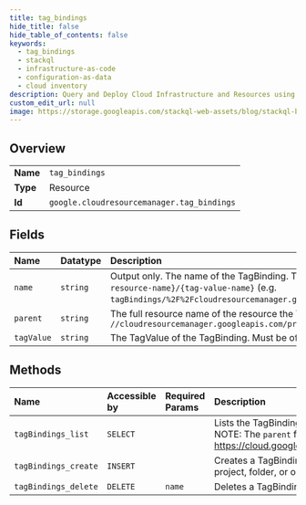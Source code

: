 ```yaml
---
title: tag_bindings
hide_title: false
hide_table_of_contents: false
keywords:
  - tag_bindings
  - stackql
  - infrastructure-as-code
  - configuration-as-data
  - cloud inventory
description: Query and Deploy Cloud Infrastructure and Resources using SQL
custom_edit_url: null
image: https://storage.googleapis.com/stackql-web-assets/blog/stackql-blog-post-featured-image.png
---
```

  
    

## Overview
<table><tbody>
<tr><td><b>Name</b></td><td><code>tag_bindings</code></td></tr>
<tr><td><b>Type</b></td><td>Resource</td></tr>
<tr><td><b>Id</b></td><td><code>google.cloudresourcemanager.tag_bindings</code></td></tr>
</tbody></table>

## Fields
| Name | Datatype | Description |
|:-----|:---------|:------------|
| `name` | `string` | Output only. The name of the TagBinding. This is a String of the form: `tagBindings/{full-resource-name}/{tag-value-name}` (e.g. `tagBindings/%2F%2Fcloudresourcemanager.googleapis.com%2Fprojects%2F123/tagValues/456`). |
| `parent` | `string` | The full resource name of the resource the TagValue is bound to. E.g. `//cloudresourcemanager.googleapis.com/projects/123` |
| `tagValue` | `string` | The TagValue of the TagBinding. Must be of the form `tagValues/456`. |
## Methods
| Name | Accessible by | Required Params | Description |
|:-----|:--------------|:----------------|:------------|
| `tagBindings_list` | `SELECT` |  | Lists the TagBindings for the given cloud resource, as specified with `parent`. NOTE: The `parent` field is expected to be a full resource name: https://cloud.google.com/apis/design/resource_names#full_resource_name |
| `tagBindings_create` | `INSERT` |  | Creates a TagBinding between a TagValue and a cloud resource (currently project, folder, or organization). |
| `tagBindings_delete` | `DELETE` | `name` | Deletes a TagBinding. |
